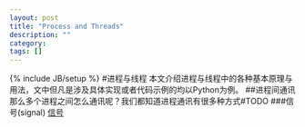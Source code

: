 ```yaml
---
layout: post
title: "Process and Threads"
description: ""
category: 
tags: []
---
```

{% include JB/setup %}
#进程与线程
本文介绍进程与线程中的各种基本原理与用法，文中但凡是涉及具体实现或者代码示例的均以Python为例。
##进程间通讯
那么多个进程之间怎么通讯呢？我们都知道进程通讯有很多种方式#TODO
###信号(signal)
[信号](http://blog.csdn.net/jhonguy/article/details/7716257)